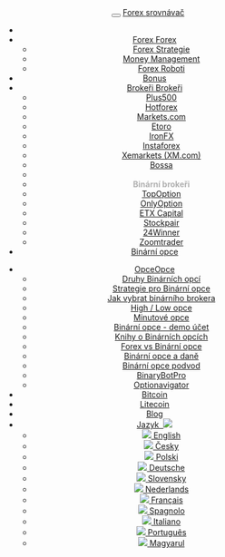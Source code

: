 <header class="navbar navbar-fixed-top navbar-inverse" id="top" role="banner">
  <div class="container">
    <div class="navbar-header">
      <button class="navbar-toggle collapsed" type="button" data-toggle="collapse" data-target=".toggle-navbar-collapse">
        <span class="icon-bar"></span>
        <span class="icon-bar"></span>
        <span class="icon-bar"></span>
      </button>
      <a href="{{url}}" class="navbar-brand">Forex <i class="fa fa-bar-chart-o"></i> srovnávač</a>
    </div>
    <nav class="navbar-collapse toggle-navbar-collapse collapse" role="navigation" style="height: 1px;" id="scrollpsy">
      <ul class="nav navbar-nav">
        <li>
           <li class="dropdown">
          <a href="#" id="drop1" role="button" class="dropdown-toggle" data-toggle="dropdown">
            <span class="hidden-sm hidden-md">Forex <b class="caret"></b></span><span class="visible-sm visible-md">Forex</span>
          </a>
          <ul class="dropdown-menu" role="menu" aria-labelledby="drop1">
            <li role="presentation"><a role="menuitem" tabindex="-1" href="{{url}}forex-strategie">Forex Strategie</a></li>
            <li role="presentation"><a role="menuitem" tabindex="-1" href="{{url}}money-management">Money Management</a></li>
            <li role="presentation"><a role="menuitem" tabindex="-1" href="{{url}}forex-roboti-aos">Forex Roboti</a></li>
</li>
</ul>
        <li><a href="{{url}}forex-bonus-no-deposit-bez-vkladu" class="hidden-sm">Bonus</a></li>
        <li class="dropdown">
          <a href="#" id="drop1" role="button" class="dropdown-toggle" data-toggle="dropdown">
            <span class="hidden-sm hidden-md">Brokeři <b class="caret"></b></span><span class="visible-sm visible-md">Brokeři</span>
          </a>
          <ul class="dropdown-menu" role="menu" aria-labelledby="drop1">
            <li role="presentation"><a role="menuitem" tabindex="-1" href="{{url}}plus500">Plus500</a></li>
            <li role="presentation"><a role="menuitem" tabindex="-1" href="{{url}}hotforex">Hotforex</a></li>
            <li role="presentation"><a role="menuitem" tabindex="-1" href="{{url}}markets-com-recenze">Markets.com</a></li>
            <li role="presentation"><a role="menuitem" tabindex="-1" href="{{url}}etoro-recenze">Etoro</a></li>
            <li role="presentation"><a role="menuitem" tabindex="-1" href="{{url}}Ironfx">IronFX</a></li>
            <li role="presentation"><a role="menuitem" tabindex="-1" href="{{url}}instaforex">Instaforex</a></li>
            <li role="presentation"><a role="menuitem" tabindex="-1" href="{{url}}xm-xemarkets-com">Xemarkets (XM.com)</a></li>
            <li role="presentation"><a role="menuitem" tabindex="-1" href="{{url}}bossa">Bossa</a></li>
            <li class="divider"></li>
            <li role="presentation"><strong style="margin: 2px 0 0;padding: 5px 20px;color: rgba(0, 0, 0, 0.3);">Binární brokeři</strong></li>
            <li role="presentation"><a role="menuitem" tabindex="-1" href="{{url}}topoption">TopOption</a></li> 
            <li role="presentation"><a role="menuitem" tabindex="-1" href="{{url}}onlyoption">OnlyOption</a></li>               
            <li role="presentation"><a role="menuitem" tabindex="-1" href="{{url}}etx-capital-zkusenosti">ETX Capital</a></li>
            <li role="presentation"><a role="menuitem" tabindex="-1" href="{{url}}stockpair-recenze">Stockpair</a></li>
            <li role="presentation"><a role="menuitem" tabindex="-1" href="{{url}}24winner">24Winner</a></li>
            <li role="presentation"><a role="menuitem" tabindex="-1" href="{{url}}zoomtrader">Zoomtrader</a></li>
          </ul>
        </li>
        <li><a href="{{url}}binarni-opce">Binární opce</a></li>
      </ul>
      <ul class="nav navbar-nav navbar-right">
        <li class="dropdown">
          <a href="#" id="drop1" role="button" class="dropdown-toggle" data-toggle="dropdown"><span class="hidden-sm hidden-md">Opce<b class="caret"></b></span><span class="visible-sm visible-md">Opce</span></a>
          <ul class="dropdown-menu" role="menu" aria-labelledby="drop1">
            <li role="presentation"><a role="menuitem" tabindex="-1" href="{{url}}druhy-binarnich-opci">Druhy Binárních opcí</a></li>
            <li role="presentation"><a role="menuitem" tabindex="-1" href="{{url}}binarni-opce-strategie">Strategie pro Binární opce</a></li>
            <li role="presentation"><a role="menuitem" tabindex="-1" href="{{url}}jak-vybrat-binarniho-brokera">Jak vybrat binárního brokera</a></li>
            <li role="presentation"><a role="menuitem" tabindex="-1" href="{{url}}High-Low-opce">High / Low opce</a></li>
            <li role="presentation"><a role="menuitem" tabindex="-1" href="{{url}}minutove-opce">Minutové opce</a></li>
            <li role="presentation"><a role="menuitem" tabindex="-1" href="{{url}}demo-ucet-na-binarni-opce">Binární opce - demo účet</a></li>
            <li role="presentation"><a role="menuitem" tabindex="-1" href="{{url}}knihy-na-binarni-opce">Knihy o Binárních opcích</a></li>
            <li role="presentation"><a role="menuitem" tabindex="-1" href="{{url}}forex-vs-binarni-opce">Forex vs Binární opce</a></li>
            <li role="presentation"><a role="menuitem" tabindex="-1" href="{{url}}binarni-opce-a-dane">Binární opce a daně</a></li>
            <li role="presentation"><a role="menuitem" tabindex="-1" href="{{url}}binarni-opce-podvod">Binární opce podvod</a></li>
            <li role="presentation"><a role="menuitem" tabindex="-1" href="{{url}}binary-bot-pro">BinaryBotPro</a></li>
            <li role="presentation"><a role="menuitem" tabindex="-1" href="{{url}}optionavigator-recenze">Optionavigator</a></li>
          </ul>
        </li>
        <li><a href="{{url}}bitcoin/">Bitcoin</a></li>
        <li><a href="{{url}}litecoin/">Litecoin</a></li>
        <li><a href="http://blog.forexsrovnavac.cz/">Blog</a></li>
        <li class="dropdown">
          <a href="#" id="drop2" role="button" class="dropdown-toggle" data-toggle="dropdown"><span class="visible-xs">Jazyk &nbsp;</span><img src="{{img-url}}flags/cs.png" class="flag"><span class="visible-xs"> <b class="caret"></b></span></a>
          <ul class="dropdown-menu" role="menu" aria-labelledby="drop">
            <li role="presentation"><a role="menuitem" tabindex="-1" hreflang="en" href="{{base-url}}en/plus500"><img src="{{img-url}}flags/en.png" class="flag"> English</a></li>
            <li role="presentation"><a role="menuitem" tabindex="-1" hreflang="cs" href="{{base-url}}plus500"><img src="{{img-url}}flags/cs.png" class="flag"> Česky</a></li>
            <li role="presentation"><a role="menuitem" tabindex="-1" hreflang="pl" href="{{base-url}}pl/plus500"><img src="{{img-url}}flags/pl.png" class="flag"> Polski</a></li>
            <li role="presentation"><a role="menuitem" tabindex="-1" hreflang="de" href="{{base-url}}de/plus500"><img src="{{img-url}}flags/de.png" class="flag"> Deutsche</a></li>
            <li role="presentation"><a role="menuitem" tabindex="-1" hreflang="sk" href="{{base-url}}sk/plus500"><img src="{{img-url}}flags/sk.png" class="flag"> Slovensky</a></li>
            <li role="presentation"><a role="menuitem" tabindex="-1" hreflang="nl" href="{{base-url}}nl/plus500"><img src="{{img-url}}flags/nl.png" class="flag"> Nederlands</a></li>
            <li role="presentation"><a role="menuitem" tabindex="-1" hreflang="fr" href="{{base-url}}fr/plus500"><img src="{{img-url}}flags/fr.png" class="flag"> Français</a></li>
            <li role="presentation"><a role="menuitem" tabindex="-1" hreflang="es" href="{{base-url}}es/plus500"><img src="{{img-url}}flags/es.png" class="flag"> Spagnolo</a></li>
            <li role="presentation"><a role="menuitem" tabindex="-1" hreflang="it" href="{{base-url}}it/plus500"><img src="{{img-url}}flags/it.png" class="flag"> Italiano</a></li>
            <li role="presentation"><a role="menuitem" tabindex="-1" hreflang="pt" href="{{base-url}}pt/plus500"><img src="{{img-url}}flags/pt.png" class="flag"> Português</a></li>
            <li role="presentation"><a role="menuitem" tabindex="-1" hreflang="hu" href="{{base-url}}hu/plus500"><img src="{{img-url}}flags/hu.png" class="flag"> Magyarul</a></li>
          </ul>
        </li>
      </ul>
    </nav>
  </div>
</header>